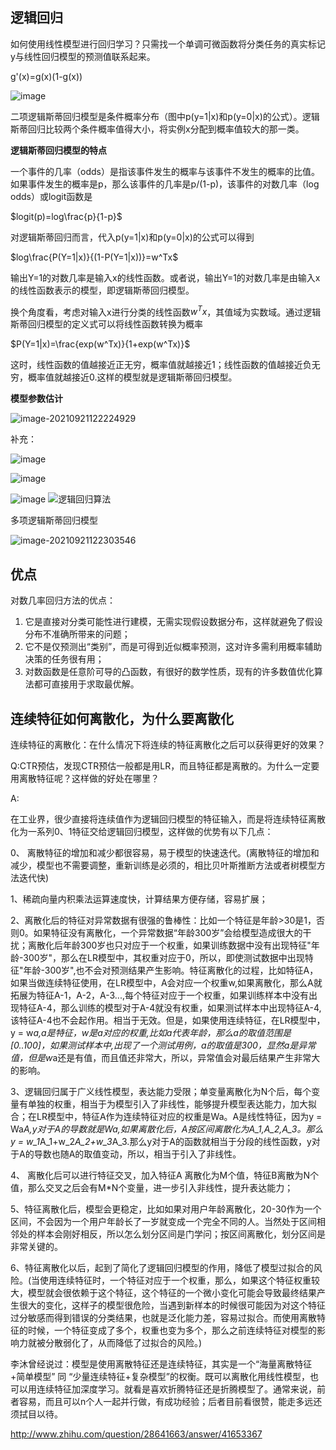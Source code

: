 ## 逻辑回归

如何使用线性模型进行回归学习？只需找一个单调可微函数将分类任务的真实标记y与线性回归模型的预测值联系起来。

g'(x)=g(x)(1-g(x))

![image](img/linear4.png)

二项逻辑斯蒂回归模型是条件概率分布（图中p(y=1|x)和p(y=0|x)的公式）。逻辑斯蒂回归比较两个条件概率值得大小，将实例x分配到概率值较大的那一类。

**逻辑斯蒂回归模型的特点**

一个事件的几率（odds）是指该事件发生的概率与该事件不发生的概率的比值。如果事件发生的概率是p，那么该事件的几率是p/(1-p)，该事件的对数几率（log odds）或logit函数是

$logit(p)=log\frac{p}{1-p}$

对逻辑斯蒂回归而言，代入p(y=1|x)和p(y=0|x)的公式可以得到

$log\frac{P(Y=1|x)}{(1-P(Y=1|x))}=w^Tx$

输出Y=1的对数几率是输入x的线性函数。或者说，输出Y=1的对数几率是由输入x的线性函数表示的模型，即逻辑斯蒂回归模型。

换个角度看，考虑对输入x进行分类的线性函数$w^Tx$，其值域为实数域。通过逻辑斯蒂回归模型的定义式可以将线性函数转换为概率

$P(Y=1|x)=\frac{exp(w^Tx)}{1+exp(w^Tx)}$

这时，线性函数的值越接近正无穷，概率值就越接近1；线性函数的值越接近负无穷，概率值就越接近0.这样的模型就是逻辑斯蒂回归模型。

**模型参数估计**

![image-20210921122224929](img/image-20210921122224929.png)

补充：

![image](img/linear5.png)



![image](img/linear6.png)

 

![image](img/linear7.png) ![逻辑回归算法](img/逻辑回归算法.jpg)

多项逻辑斯蒂回归模型

![image-20210921122303546](img/image-20210921122303546.png)



## 优点

对数几率回归方法的优点：

1. 它是直接对分类可能性进行建模，无需实现假设数据分布，这样就避免了假设分布不准确所带来的问题；
2. 它不是仅预测出“类别”，而是可得到近似概率预测，这对许多需利用概率辅助决策的任务很有用；
3. 对数函数是任意阶可导的凸函数，有很好的数学性质，现有的许多数值优化算法都可直接用于求取最优解。

## **连续特征如何离散化，为什么要离散化**

连续特征的离散化：在什么情况下将连续的特征离散化之后可以获得更好的效果？

Q:CTR预估，发现CTR预估一般都是用LR，而且特征都是离散的。为什么一定要用离散特征呢？这样做的好处在哪里？

A:

在工业界，很少直接将连续值作为逻辑回归模型的特征输入，而是将连续特征离散化为一系列0、1特征交给逻辑回归模型，这样做的优势有以下几点：

0、 离散特征的增加和减少都很容易，易于模型的快速迭代。(离散特征的增加和减少，模型也不需要调整，重新训练是必须的，相比贝叶斯推断方法或者树模型方法迭代快)

1、稀疏向量内积乘法运算速度快，计算结果方便存储，容易扩展；

2、离散化后的特征对异常数据有很强的鲁棒性：比如一个特征是年龄>30是1，否则0。如果特征没有离散化，一个异常数据“年龄300岁”会给模型造成很大的干扰；离散化后年龄300岁也只对应于一个权重，如果训练数据中没有出现特征"年龄-300岁"，那么在LR模型中，其权重对应于0，所以，即使测试数据中出现特征"年龄-300岁",也不会对预测结果产生影响。特征离散化的过程，比如特征A，如果当做连续特征使用，在LR模型中，A会对应一个权重w,如果离散化，那么A就拓展为特征A-1，A-2，A-3...,每个特征对应于一个权重，如果训练样本中没有出现特征A-4，那么训练的模型对于A-4就没有权重，如果测试样本中出现特征A-4,该特征A-4也不会起作用。相当于无效。但是，如果使用连续特征，在LR模型中，y = w*a,a是特征，w是a对应的权重,比如a代表年龄，那么a的取值范围是[0..100]，如果测试样本中,出现了一个测试用例，a的取值是300，显然a是异常值，但是w*a还是有值，而且值还非常大，所以，异常值会对最后结果产生非常大的影响。

3、逻辑回归属于广义线性模型，表达能力受限；单变量离散化为N个后，每个变量有单独的权重，相当于为模型引入了非线性，能够提升模型表达能力，加大拟合；在LR模型中，特征A作为连续特征对应的权重是Wa。A是线性特征，因为y = Wa*A,y对于A的导数就是Wa,如果离散化后，A按区间离散化为A_1,A_2,A_3。那么y = w_1*A_1+w_2*A_2+w_3*A_3.那么y对于A的函数就相当于分段的线性函数，y对于A的导数也随A的取值变动，所以，相当于引入了非线性。

4、 离散化后可以进行特征交叉，加入特征A 离散化为M个值，特征B离散为N个值，那么交叉之后会有M*N个变量，进一步引入非线性，提升表达能力；

5、特征离散化后，模型会更稳定，比如如果对用户年龄离散化，20-30作为一个区间，不会因为一个用户年龄长了一岁就变成一个完全不同的人。当然处于区间相邻处的样本会刚好相反，所以怎么划分区间是门学问；按区间离散化，划分区间是非常关键的。

6、特征离散化以后，起到了简化了逻辑回归模型的作用，降低了模型过拟合的风险。(当使用连续特征时，一个特征对应于一个权重，那么，如果这个特征权重较大，模型就会很依赖于这个特征，这个特征的一个微小变化可能会导致最终结果产生很大的变化，这样子的模型很危险，当遇到新样本的时候很可能因为对这个特征过分敏感而得到错误的分类结果，也就是泛化能力差，容易过拟合。而使用离散特征的时候，一个特征变成了多个，权重也变为多个，那么之前连续特征对模型的影响力就被分散弱化了，从而降低了过拟合的风险。)

 

李沐曾经说过：模型是使用离散特征还是连续特征，其实是一个“海量离散特征+简单模型” 同 “少量连续特征+复杂模型”的权衡。既可以离散化用线性模型，也可以用连续特征加深度学习。就看是喜欢折腾特征还是折腾模型了。通常来说，前者容易，而且可以n个人一起并行做，有成功经验；后者目前看很赞，能走多远还须拭目以待。

http://www.zhihu.com/question/28641663/answer/41653367

